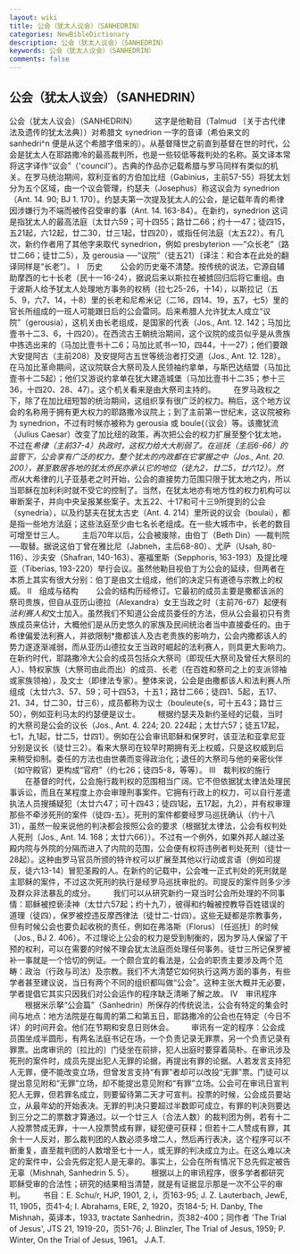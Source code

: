 ```yaml
---
layout: wiki
title: 公会（犹太人议会）（SANHEDRIN）
categories: NewBibleDictionary
description: 公会（犹太人议会）（SANHEDRIN）
keywords: 公会（犹太人议会）（SANHEDRIN）
comments: false
---
```


## 公会（犹太人议会）（SANHEDRIN）



公会（犹太人议会）（SANHEDRIN）
　　这字是他勒目（Talmud 〔关于古代律法及遗传的犹太法典〕）对希腊文 synedrion 一字的音译（希伯来文的 sanhedri^n 便是从这个希腊字借来的）。从基督降世之前直到基督在世的时代，公会是犹太人在耶路撒冷的最高裁判所，也是一些较低等裁判处的名称。英文译本常将这字译作“议会”（'council'）。古典的作品亦记载希腊与罗马同样有类似的机关。在罗马统治期间，叙利亚省的方伯加比纽（Gabinius，主前57-55）将犹太划分为五个区域，由一个议会管理，约瑟夫（Josephus）称这议会为 synedrion（Ant.
14. 90; BJ 1. 170）。约瑟夫第一次提及犹太人的公会，是记载年青的希律因涉嫌行为不端而被传召受审的事（Ant.
14. 163-84）。在新约，synedrion 这词是指犹太人的最高法庭（太廿六59；可十四55；路廿二66；约十一47；徒四15，五21起，六12起，廿二30，廿三1起，廿四20），或指任何法庭（太五22）。有几次，新约作者用了其他字来取代 synedrion，例如 presbyterion ──“众长老”（路廿二66；徒廿二5），及 gerousia ──“议院”（徒五21）〔译注：和合本在此处的翻译同样是“长老”〕。
Ⅰ　历史
　　公会的历史毫不清楚。按传统的说法，它源自辅助摩西的七十长老（民十一16-24），据说后来以斯拉在被掳回归后将它重组。由于波斯人给予犹太人处理地方事务的权柄（拉七25-26，十14），以斯拉记（五5、9，六7、14，十8）里的长老和尼希米记（二16，四14、19，五7，七5）里的官长所组成的一班人可能跟日后的公会雷同。后来希腊人允许犹太人成立“议院”（gerousia），这机关由长老组成，是国家的代表（Jos., Ant. 12. 142；马加比壹书十二3、6，十四20）。在西流古王朝统治期间，这个议院的成员似乎是从贵族中拣选出来的（马加比壹书十二6；马加比贰书一10，四44，十一27）；他们要跟大安提阿古（主前208）及安提阿古五世等统治者打交道（Jos., Ant. 12. 128）。在马加比革命期间，这议院联合大祭司及人民领袖约拿单，与斯巴达结盟（马加比壹书十二5起）；他们又游说约拿单在犹大建造城堡（马加比壹书十二35；参十三36，十四20、28、47）。这个机关看来是由大祭司主持的。
　　在罗马政权之下，除了在加比纽短暂的统治期间，这组织享有很广泛的权力。稍后，这个地方议会的名称用于拥有更大权力的耶路撒冷议院上；到了主前第一世纪末，这议院被称为 synedrion，不过有时候亦被称为 gerousia 或 boule{（议会）等。该撒犹流（Julius Caesar）改变了加比纽的政策，再次把公会的权力扩展至整个犹太地，不过在*希律（主前37-4）执政时，这权力给大大削弱了。在巡抚（主后6-66）的监管下，公会享有广泛的权力，整个犹太的内政都在它掌握之中（Jos., Ant. 20. 200），甚至散居各地的犹太侨民亦承认它的地位（徒九2，廿二5，廿六12）。然而从*大希律的儿子亚基老之时开始，公会的直接势力范围只限于犹太地之内，所以当耶稣在加利利时就不受它的控制了。当然，在犹太地亦有地方性的权力机构可以审断案子，并向中央呈报某些案子。太五22、十17和可十三9所提到的公会（synedria），以及约瑟夫在犹太古史（Ant.
4. 214）里所说的议会（boulai），都是指一些地方法庭；这些法庭至少由七名长老组成。在一些大城市中，长老的数目可增至廿三人。
　　主后70年以后，公会被废除，由伯丁（Beth Din）──裁判院──取替。据说这伯丁曾在雅比尼（Jabneh，主后68-80）、尤萨（Usah, 80-116）、沙夫安（Shafran, 140-163）、塞福里斯（Sepphoris, 163-193）及提比哩亚（Tiberias, 193-220）举行会议。虽然他勒目视伯丁为公会的延续，但两者在本质上其实有很大分别：伯丁是由文士组成，他们的决定只有道德与宗教上的权威。
Ⅱ　组成与结构
　　公会的结构历经修订。它最初的成员主要是撒都该派的祭司贵族，但自从亚历山德拉（Alexandra）女王当政之时（主前76-67）起便有*法利赛人和*文士加入。虽然我们不知道公会成员委任的方法，但从公会最初只有贵族成员来估计，大概他们是从历史悠久的家族及民间统治者当中直接委任的。由于希律偏爱法利赛人，并欲限制*撒都该人及古老贵族的影响力，公会内撒都该人的势力遂逐渐减弱，而从亚历山德拉女王当政时崛起的法利赛人，则具更大影响力。在新约时代，耶路撒冷大公会的成员包括众大祭司（即现任大祭司及曾任大祭司的人）、特权家族（大祭司由此而出）的成员、长老（在百姓和祭司之上的支派领袖或家族领袖），及文士（即律法专家）。整体来说，公会是由撒都该人和法利赛人所组成（太廿六3、57、59；可十四53，十五1；路廿二66；徒四1、5起，五17、21、34，廿二30，廿三6），成员都称为议士（bouleute{s，可十五43；路廿三50），例如亚利马太的约瑟便是议士。
　　根据约瑟夫及新约圣经的记载，当时的大祭司是公会的议长（Jos., Ant. 4. 224; 20. 224起；太廿六57；徒五17起，七1，九1起，廿二5，廿四1）。例如在公会审讯耶稣和保罗时，该亚法和亚拿尼亚分别是议长（徒廿三2）。看来大祭司在较早时期拥有无上权威，只是这权威到后来稍受抑制。委任的方法也由世袭而变得政治化；退任的大祭司与他的亲密伙伴（如守殿官）更构成“官府”（约七26；徒四5-8，等等）。
Ⅲ　裁判权的施行
　　在基督的时代，公会施行裁判权的范围相当广阔。它不但依据犹太律法处理民事诉讼，而且在某程度上亦会审理刑事案件。它拥有行政上的权力，可以自行差遣执法人员搜捕疑犯（太廿六47；可十四43；徒四1起，五17起，九2），并有权审理那些不牵涉死刑的案件（徒四-五）。死刑的案件都要经罗马巡抚确认（约十八31），虽然一般来说他的判决都会按照公会的要求（根据犹太律法，公会有权判处人死刑〔Jos., Ant. 14. 168；太廿六66〕）。不过有一个例外，如果外邦人越过圣殿内院与外院的分隔而进入了内院的范围，公会便有权将违例者判处死刑（徒廿一28起）。这种由罗马官员所颁的特许权可以扩展至其他以行动或言语（例如司提反，徒六13-14）冒犯圣殿的人。在新约的记载中，公会唯一正式判处的死刑就是主耶稣的案件，不过这次死刑的执行是经罗马巡抚审批的。司提反的案件则多少涉及群众非法暴乱的成分。
　　我们可以从研究新约一窥当时公会所处理的不同事情：耶稣被控亵渎神（太廿六57起；约十九7），彼得和约翰被控教导百姓错误的道理（徒四），保罗被控违反摩西律法（徒廿二-廿四）。这些无疑都是宗教事务，但有时候公会也要负起收税的责任，例如在弗洛斯（Florus）〔任巡抚〕的时候（Jos., BJ 2. 406）。不过理论上公会的权力是受到制衡的，因为罗马人保留了干预的权利，可以在需要的时候不理会犹太法庭而处理任何事务。徒廿三所记保罗被补一事就是一个恰切的例证。一个颇合宜的看法是，公会的职责主要涉及两个范畴：政治（行政与司法）及宗教。我们不大清楚它如何执行这两方面的事务，有些学者甚至建议说，当日有两个不同的组织都叫做“公会”。这种主张大概并无必要，学者提倡它其实只因我们对公会运作的程序缺乏清晰了解之故。
Ⅳ　审讯程序
　　根据米示拏“公会篇”（Sanhedrin）所保存的传统说法，公会有特定的集会时间与地点：地方法院是在每周的第二和第五日，耶路撒冷的公会也在特定（今日不详）的时间开会。他们在节期和安息日则休会。
　　审讯有一定的程序：公会成员围坐成半圆形，有两名法庭书记在场，一个负责记录无罪票，另一个负责记录有罪票。出席审讯的〔拉比的〕门徒坐在前排，犯人出庭时要穿着简朴。在审讯涉及死刑的案件时，成员先提出犯人无罪的论据，再提出有罪的论据。人若发言支持犯人无罪，便不能改变立场，但曾发言支持“有罪”者却可以改投“无罪”票。门徒可以提出意见附和“无罪”立场，却不能提出意见附和“有罪”立场。公会可在审讯日宣判犯人无罪，但若罪名成立，则要留待第二天才可宣判。投票的时候，公会成员要站立，从最年幼的开始表决。无罪的判决只要超过半数即可成立，有罪的判决则要达到三分之二的票数才算通过。以一个廿三人（合法人数）的裁判团为例，若有十二人投票赞成无罪，十一人投票赞成有罪，疑犯便可获释；但若十二人赞成有罪，其余十一人反对，那么裁判团的人数必须多增二人，然后再行表决，这个程序可以不断重复，直至裁判团的人数增至七十一人，或无罪的判决成立为止。在这么难以决定的案件中，公会先假定犯人是无辜的。事实上，公会在所有情况下总先假定被告无辜（Mishnah, Sanhedrin 5. 5）。
　　根据以上的审讯程序，很多学者都研究耶稣受审的合法性；研究的结果相当清楚，就是有证据显示那是一次不公平的审判。
　　书目：E. Schu/r, HJP, 1901, 2, i，页163-95; J. Z. Lauterbach, JewE, 11, 1905，页41-4; I. Abrahams, ERE, 2, 1920，页184-5; H. Danby, The Mishnah，英译本，1933, tractate Sanhedrin，页382-400；同作者 'The Trial of Jesus', JTS 21, 1919-20，页51-76; J. Blinzler, The Trial of Jesus, 1959; P. Winter, On the Trial of Jesus, 1961。
J.A.T.




